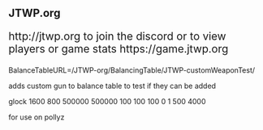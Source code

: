 <h2>JTWP.org</h2>
<p style="font-size: 1.5em;">http://jtwp.org to join the discord or to view players or game stats https://game.jtwp.org</p>

BalanceTableURL=/JTWP-org/BalancingTable/JTWP-customWeaponTest/


adds custom gun to balance table to test if they can be added

glock	1600	800	500000	500000	100	100	100	0	1	500	4000														

for use on pollyz 
